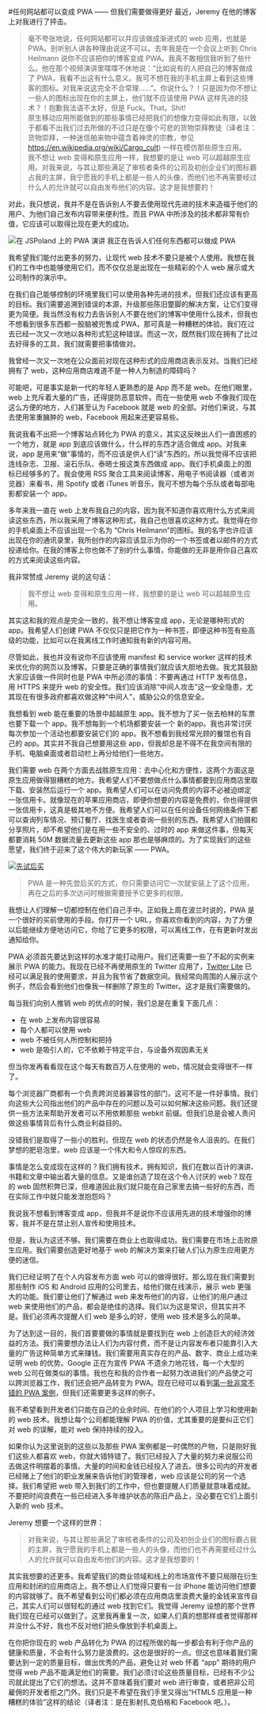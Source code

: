 #任何网站都可以变成 PWA —— 但我们需要做得更好
最近，Jeremy 在他的博客上对我进行了抨击。
>毫不夸张地说，任何网站都可以并应该做成渐进式的 web 应用，也就是 PWA。别听别人讲各种理由说这不可以。去年我是在一个会议上听到 Chris Heilmann 说你不应该把你的博客变成 PWA。我真不敢相信我听到了些什么。他在那个视频演讲里喋喋不休地说：“比如说有的人把自己的博客做成了 PWA，我看不出这有什么意义。我可不想在我的手机主屏上看到这些博客的图标。对我来说这完全不合常理……”。你说什么？！只是因为你不想让一些人的图标出现在你的主屏上，他们就不应该使用 PWA 这样先进的技术？！抱歉我法语不太好，但是 Fuck。That。Shit!  
原生移动应用所能做到的那些事情已经把我们的想像力变得如此有限，以致于都看不出我们过去所做的不过只是在像个可悲的货物崇拜教徒（译者注：货物崇拜，一种迷信舶来物中蕴含着神灵的宗教，参见 <https://en.wikipedia.org/wiki/Cargo_cult>) 一样在模仿那些原生应用。  
我不想让 web 变得和原生应用一样，我想要的是让 web 可以超越原生应用。对我来说，与其让那些满足了审核者条件的公司及初创企业们的图标霸占我的主屏，我宁愿我的手机上都是一些人的头像，而他们也不再需要经过什么人的允许就可以自由发布他们的内容。这才是我想要的！

对此，我只想说，我并不是在告诉别人不要去使用现代先进的技术来造福于他们的用户、为他们自己发布内容带来便利性。而且 PWA 中所涉及的技术都非常有价值，它应该可以取得比现在更大的成功。

![在 JSPoland 上的 PWA 演讲](https://christianheilmann.com/wp-content/uploads/2017/06/ShareX_2017-06-27_16-52-48-1009x1024.jpg)
我正在告诉人们任何东西都可以做成 PWA

我希望我们能付出更多的努力，让现代 web 技术不要只是被个人使用。我想在我们的工作中也能够使用它们，而不仅仅总是出现在一些精彩的个人 web 展示或大公司制作的演示中。

在我们自己能够控制的环境里我们可以使用各种先进的技术，但我们还应该有更高的目标。我们需要追溯到错误的本源，升级那些陈旧蹩脚的解决方案，让它们变得更为简便。我当然没有权力去告诉别人不要在他们的博客中使用什么技术，但我也不想看到很多东西都一股脑被兜售成 PWA，那可真是一种糟糕的体验。我们在过去已经一次又一次地以各种形式犯这种错误。而这一次，既然我们现在拥有了比过去好得多的工具，我们就需要把事情做对。

我曾经一次又一次地在公众面前对现在这种形式的应用商店表示反对。当我们已经拥有了 web，这种应用商店难道不是一种人为制造的障碍吗？

可能吧，可是事实是新一代的年轻人更熟悉的是 App 而不是 web。在他们眼里，web 上充斥着大量的广告，还得提防恶意软件。而在一些使用 web 不像我们现在这么方便的地方，人们甚至认为 Facebook 就是 web 的全部。对他们来说，与其去使用笨重臃肿的 web，Facebook 用起来还更容易些。

我说我看不出把一个博客站点转化为 PWA 的意义，其实这反映出人们一直困惑的一个地方，就是 app 到底应该做什么，什么样的东西才适合做成 app。对我来说，app 是用来“做”事情的，而不应该是供人们“读”东西的。所以我觉得不应该把连线杂志、卫报、滚石乐队、泰晤士报这类东西做成 app。我们手机桌面上的图标已经够多的了。我会使用 RSS 聚合工具来阅读博客，用电子书阅读器（或者浏览器）来看书，用 Spotify 或者 iTunes 听音乐，我可不想为每个乐队或者每部电影都安装一个 app。

多年来我一直在 web 上发布我自己的内容，因为我不知道你喜欢用什么方式来阅读这些东西，所以我采用了博客这种形式，我自己也很喜欢这种方式。我觉得在你的手机桌面上不应该出现一个名为 “Chris Heilmann”的图标。我的名字也许应该出现在你的通讯录里，我所创作的内容应该显示为你的一个书签或者以邮件的方式投递给你。在我的博客上你也做不了别的什么事情，你能做的无非是用你自己喜欢的方式来阅读这些内容。

我非常赞成 Jeremy 说的这句话：
> 我不想让 web 变得和原生应用一样，我想要的是让 web 可以超越原生应用。

其实这和我的观点是完全一致的，我不想让博客变成 app，无论是哪种形式的 app。我希望人们创建 PWA 不仅仅只是把它作为一种书签，即便这种书签有些高级的功能，比如可以在我离线工作时通知我有新的内容可用。

尽管如此，我也并没有说你不应该使用 manifest 和 service worker 这样的技术来优化你的网页以及博客。只要是正确的事情我们就应该大胆地去做。我尤其鼓励大家应该做一件同时也是 PWA 中所必须的事情：不要再通过 HTTP 发布信息，用 HTTPS 来提升 web 的安全性。我们应该消除“中间人攻击”这一安全隐患，尤其现在有很多政府都喜欢做这种“中间人”，威胁公众的信息安全。

我想看到 web 能在重要的场景中超越原生 app。我不想为了买一张去柏林的车票也要下载一个 app。我不想每到一个机场都要安装一个 新的app。我也非常讨厌每次参加一个活动也都要安装它们的 app。我不想看到我经常光顾的餐馆也有自己的 app。其实并不我自己想要用这些 app，但我却总是不得不在我空间有限的手机、电脑桌面或者启动栏上再分给他们一些地方。

我们需要 web 在两个方面去战胜原生应用：去中心化和方便性，这两个方面这是原生应用做得狠糟糕的地方。我希望人们不要想做点什么事情都要到应用商店里取下载、安装然后运行一个 app。我希望人们可以在访问免费的内容不必被迫绑定一张信用卡。就像现在的苹果应用商店，即便你想要的内容是免费的，你也得提供一张信用卡，这真是极其地不方便。我希望人们可以在任何设备任何网络条件下都可以查询列车情况、预订餐厅、找医生或者查询一些别的东西。我希望人们拍摄和分享照片，却不希望他们是在用一些不安全的、过时的 app 来做这件事，但每天都要消耗 50M 数据流量去更新这些 app 那也是够麻烦的。为了实现我们的这些愿望，我们终于迎来了这个伟大的新玩家 —— PWA。

[![先试后买](https://christianheilmann.com/wp-content/uploads/2017/06/ApplicationFrameHost_2017-06-27_17-20-27-875x1024.jpg)](https://twitter.com/lakatos88/status/876713746655215616)
> PWA 是一种先尝后买的方式，你只需要访问它一次就安装上了这个应用，再在之后的多次访问时根据需要授予它更多的权限。

我想让人们理解一切都控制在他们自己手中。正如我上周在波兰时说的，PWA 是一个很好的买前使用的手段。你打开一个 URL，你喜欢你看到的内容，为了方便以后能继续方便地访问它，你给了它更多的权限，可以离线工作，在有更新时发出通知给你。

PWA 必须首先要达到这样的水准才能打动用户。我们还需要一些了不起的实例来展示 PWA 的能力。我现在已经不再使用原生的 Twitter 应用了，[Twitter Lite](https://lite.twitter.com/) 已经可以满足我的使用要求，并且为我节省了数据空间。我经常向周围的人展示这个例子，然后会看到他们也像我一样删除了原生的 Twitter。这才是我们需要做的。

每当我们向别人推销 web 的优点的时候，我们总是在重复下面几点：

* 在 web 上发布内容很容易
* 每个人都可以使用 web
* web 不被任何人所控制和把持
* web 是吸引人的，它不依赖于特定平台，与设备外观因素无关

但当你发再看看现在这个每天有数百万人在使用的 web，情况就会变得很不一样了。

每个浏览器厂商都有一个负责跨浏览器兼容性的部门，这可不是一件好事情。我们向这些大公司指出他们的产品中存在的问题以及可以如何解决这些问题。我们还提供一些方法来帮助开发者可以不用依赖那些 webkit 前缀。但我们总是会被人责问做这些事情背后有什么商业利益目的。

没错我们是取得了一些小的胜利，但现在 web 的状态仍然是令人沮丧的。在我们梦想的肥皂泡里，web 应该是一个伟大和令人惊叹的东西。

事情是怎么变成现在这样的？我们拥有技术，拥有知识，我们在数以百计的演讲、书籍和文章中输出着大量的信息。又是谁创造了现在这个令人讨厌的 web？现在的 web 固然积弊已深，但难道因此我们就只能在自己家里去搞一些好的东西，而在实际工作中就只能发泄抱怨吗？

我说我不想看到博客变成 app，但我并不是说你不应该用先进的技术增强你的博客，我并不是在禁止别人宣传和使用技术。

但是，我认为这还不够。我们需要在商业上也取得成功。我们需要在市场上击败原生应用。我们需要创造更好地基于 web 的解决方案来打破人们认为原生应用更方便的迷信。

我们已经证明了在个人内容发布方面 web 可以的做得很好。那么现在我们需要到那些制作 iOS 和 Android 应用的公司里去，给他们做在线演示，展示 web 更强大的功能。我们要让他们了解通过 web 来发布他们的内容，让他们的用户通过 web 来使用他们的产品，都会是绝佳的选择。我们以为这是常识，但其实并不是。我们必须再次提醒人们 web 是多么的好，使用 web 技术是多么的简单。 

为了达到这一目的，我们首要要做的事情就是要找到在 web 上创造巨大的经济效益的方法。我们需要想办法让人们为内容付费，而不是让内容发布者只能靠引入大量的广告这种简单方式来赚钱。我们需要用真实存在的产品、数字、商业上成功来证明 web 的优势。Google 正在为宣传 PWA 不遗余力地花钱，每一个大型的 web 公司在做类似的事情。我也在和我的合作者一起努力改进我们的产品使之可以跨浏览器工作，我们还会把产品转变为 PWA。现在已经可以看到[第一批非常不错的 PWA 案例](https://developers.google.com/web/showcase/2016/)，但我们还需要更多这样的例子。

我不希望看到开发者们只能在自己的业余时间、在他们的个人项目上学习和使用新的 web 技术。我想让每个公司都能理解 PWA 的价值，尤其重要的是要纠正它们对 web 的误解，能对 web 保持持续的投入。

如果你认为这里说到的这些以及那些 PWA 案例都是一时偶然的产物，只是刚好我们这些人都喜欢 web，你就大错特错了。我们已经投入了大量的努力来说服公司去做这件明摆着的事情。大量的时间和金钱已经投入了进去。很多公司内的开发者已经赌上了他们的职业发展来告诉他们的管理者，web 应该是公司的另一个选择。我们希望把 web 带入到我们的工作中，但也要提醒人们质量就意味着成就。不要把时间浪费在一些已经进入多年维护状态的陈旧产品上，没必要在它们上面引入新的 web 技术。

Jeremy 想要一个这样的世界：
> 对我来说，与其让那些满足了审核者条件的公司及初创企业们的图标霸占我的主屏，我宁愿我的手机上都是一些人的头像，而他们也不再需要经过什么人的允许就可以自由发布他们的内容。这才是我想要的！

其实我想要的还更多。我希望我们的商业领域和线上的市场宣传不要只局限在衍生应用和封闭的应用商店上。我不想让人们觉得只要有一台 iPhone 能访问他们想要的内容就够了。我不希望看到公司们都必须在应用商店里浪费大量的金钱来宣传自己，其实人们可以很轻松的通过 web 找到它们。我觉得 Jeremy 设想的那个世界我们现在已经可以做到了。这里我再重复一次，如果人们真的想那样或者觉得那样并没什么不好，我也不反对他们把头像放到手机桌面上。

在你把你现在的 web 产品转化为 PWA 的过程所做的每一步都会有利于你产品的健康和质量，不会有什么努力是浪费的。这也是很好的一点。但这也意味着我们需要达到一定的质量目标，做出优秀的产品，避免让对 web 怀着 “app” 期待的用户觉得 web 产品不能满足他们的需要。我们必须讨论这些质量目标，已经有不少公司就此提出了它们的想法。这并不意味着我们要对 web 进行审查，或者把非公司雇佣的开发者拒之门外。我们只是不希望在我们手里又得出“HTML5 应用是一种糟糕的体验”这样的结论（译者注：是在影射扎克伯格和 Facebook 吧。）。